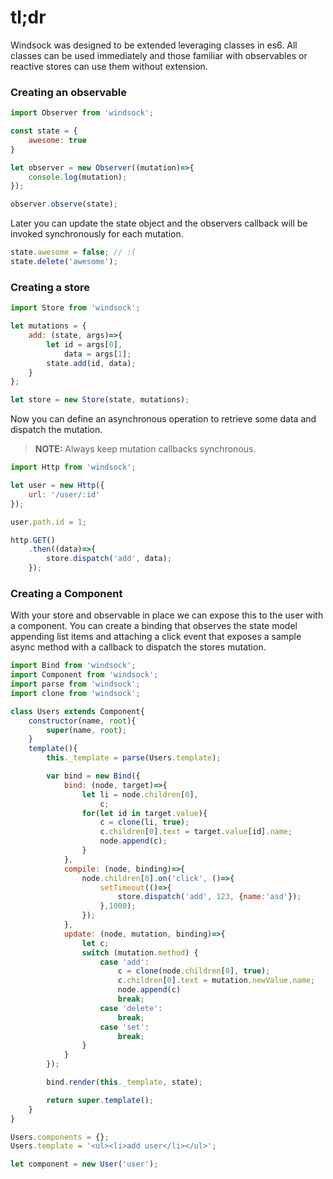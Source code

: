 # tl;dr

Windsock was designed to be extended leveraging classes in es6. All classes can be used immediately and those familiar with observables or reactive stores can use them without extension.

### Creating an observable
``` js
import Observer from 'windsock';

const state = {
    awesome: true
}

let observer = new Observer((mutation)=>{
    console.log(mutation);
});

observer.observe(state);

```

Later you can update the state object and the observers callback will be invoked synchronously for each mutation.

``` js
state.awesome = false; // :(
state.delete('awesome');
```

### Creating a store
``` js
import Store from 'windsock';

let mutations = {
    add: (state, args)=>{
        let id = args[0],
            data = args[1];
        state.add(id, data);
    }
};

let store = new Store(state, mutations);
```
Now you can define an asynchronous operation to retrieve some data and dispatch the mutation.
> **NOTE:** Always keep mutation callbacks synchronous.

``` js
import Http from 'windsock';

let user = new Http({
    url: '/user/:id'
});

user.path.id = 1;

http.GET()
    .then((data)=>{
        store.dispatch('add', data);
    });
```

### Creating a Component
With your store and observable in place we can expose this to the user with a component. You can create a binding that observes the state model appending list items and attaching a click event that exposes a sample async method with a callback to dispatch the stores mutation.

``` js
import Bind from 'windsock';
import Component from 'windsock';
import parse from 'windsock';
import clone from 'windsock';

class Users extends Component{
    constructor(name, root){
        super(name, root);
    }
    template(){
        this._template = parse(Users.template);

        var bind = new Bind({
            bind: (node, target)=>{
                let li = node.children[0],
                    c;
                for(let id in target.value){
                    c = clone(li, true);
                    c.children[0].text = target.value[id].name;
                    node.append(c);
                }
            },
            compile: (node, binding)=>{
                node.children[0].on('click', ()=>{
                    setTimeout(()=>{
                        store.dispatch('add', 123, {name:'asd'});
                    },1000);
                });
            },
            update: (node, mutation, binding)=>{
                let c;
                switch (mutation.method) {
                    case 'add':
                        c = clone(node.children[0], true);
                        c.children[0].text = mutation.newValue.name;
                        node.append(c)
                        break;
                    case 'delete':
                        break;
                    case 'set':
                        break;
                }
            }
        });

        bind.render(this._template, state);

        return super.template();
    }
}

Users.components = {};
Users.template = '<ul><li>add user</li></ul>';

let component = new User('user');
```